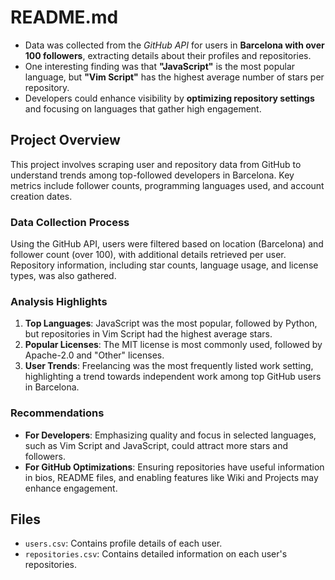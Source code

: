 # README.md

- Data was collected from the *GitHub API* for users in **Barcelona with over 100 followers**, extracting details about their profiles and repositories.
- One interesting finding was that **"JavaScript"** is the most popular language, but **"Vim Script"** has the highest average number of stars per repository.
- Developers could enhance visibility by **optimizing repository settings** and focusing on languages that gather high engagement.

## Project Overview

This project involves scraping user and repository data from GitHub to understand trends among top-followed developers in Barcelona. Key metrics include follower counts, programming languages used, and account creation dates.

### Data Collection Process

Using the GitHub API, users were filtered based on location (Barcelona) and follower count (over 100), with additional details retrieved per user. Repository information, including star counts, language usage, and license types, was also gathered.

### Analysis Highlights

1. **Top Languages**: JavaScript was the most popular, followed by Python, but repositories in Vim Script had the highest average stars.
2. **Popular Licenses**: The MIT license is most commonly used, followed by Apache-2.0 and "Other" licenses.
3. **User Trends**: Freelancing was the most frequently listed work setting, highlighting a trend towards independent work among top GitHub users in Barcelona.

### Recommendations

- **For Developers**: Emphasizing quality and focus in selected languages, such as Vim Script and JavaScript, could attract more stars and followers.
- **For GitHub Optimizations**: Ensuring repositories have useful information in bios, README files, and enabling features like Wiki and Projects may enhance engagement.

## Files

- `users.csv`: Contains profile details of each user.
- `repositories.csv`: Contains detailed information on each user's repositories.
